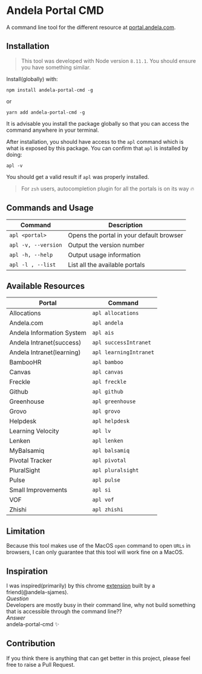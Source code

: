# Andela Portal CMD
A command line tool for the different resource at [portal.andela.com](portal.andela.com).

## Installation
>  This tool was developed with Node version `8.11.1`. You should ensure you have something similar. 

Install(globally) with:  
```
npm install andela-portal-cmd -g
```   
or    
```
yarn add andela-portal-cmd -g
```   
It is advisable you install the package globally so that you can access the command anywhere in your terminal.

After installation, you should have access to the `apl` command which is what is exposed by this package. You can confirm that `apl` is installed by doing:  
```
apl -v
```   
You should get a valid result if `apl` was properly installed.  
> For `zsh` users, autocompletion plugin for all the portals is on its way :fire:

## Commands and Usage

| Command | Description |
| --- | --- |
| `apl <portal>` | Opens the portal in your default browser |
| `apl -v, --version` | Output the version number |
| `apl -h, --help` | Output usage information |
| `apl -l , --list`| List all the available portals |

## Available Resources

| Portal | Command |
| --- | --- |  
| Allocations | `apl allocations` |
| Andela.com | `apl andela` |
| Andela Information System | `apl ais` |
| Andela Intranet(success) | `apl successIntranet` |
| Andela Intranet(learning) | `apl learningIntranet` |
| BambooHR | `apl bamboo` |
| Canvas | `apl canvas` |  
| Freckle | `apl freckle` |
| Github | `apl github` |
| Greenhouse | `apl greenhouse` |
| Grovo | `apl grovo` |
| Helpdesk | `apl helpdesk` |
| Learning Velocity | `apl lv` |
| Lenken | `apl lenken` |
| MyBalsamiq | `apl balsamiq` |
| Pivotal Tracker | `apl pivotal` |
| PluralSight | `apl pluralsight` |
| Pulse | `apl pulse` |
| Small Improvements | `apl si` |
| VOF | `apl vof` |
| Zhishi | `apl zhishi` |


## Limitation
Because this tool makes use of the MacOS `open` command to open `URLs` in browsers, I can only guarantee that this tool will work fine on a MacOS.

## Inspiration
I was inspired(primarily) by this chrome [extension](https://chrome.google.com/webstore/detail/andelaportals/aaepbgfnniojdkdkcihojbecgndhgoko?brand=CHBD&gclid=EAIaIQobChMI9K--0KPN3gIVz53tCh2sNw6eEAAYASABEgLWv_D_BwE&gclsrc=aw.ds) built by a friend(@andela-sjames).  
*Question*   
Developers are mostly busy in their command line, why not build something that is accessible through the command line??  
*Answer*  
andela-portal-cmd :sparkles:



## Contribution
If you think there is anything that can get better in this project, please feel free to raise a Pull Request.
